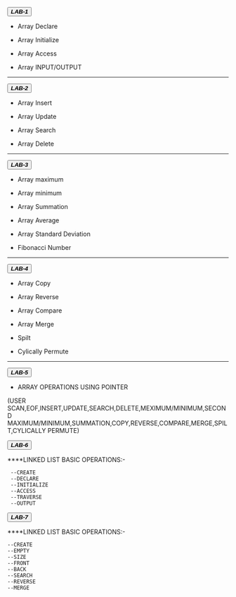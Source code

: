  <button class="button-save large">_**LAB-1**_</button>

  - Array Declare 

  - Array Initialize

  - Array Access

  - Array INPUT/OUTPUT

---
 
 <button class="button-save large">_**LAB-2**_</button>

  - Array Insert

  - Array Update

  - Array Search

  - Array Delete

---

 <button class="button-save large">_**LAB-3**_</button>


 - Array maximum

 - Array minimum

 - Array Summation

 - Array Average

 - Array Standard Deviation

 - Fibonacci Number

---

 <button class="button-save large">_**LAB-4**_</button>


 - Array Copy

 - Array Reverse

 - Array Compare

 - Array Merge

 - Spilt

 - Cylically Permute

---

 <button class="button-save large">_**LAB-5**_</button>


  - ARRAY OPERATIONS USING POINTER

 (USER SCAN,EOF,INSERT,UPDATE,SEARCH,DELETE,MEXIMUM/MINIMUM,SECOND MAXIMUM/MINIMUM,SUMMATION,COPY,REVERSE,COMPARE,MERGE,SPILT,CYLICALLY PERMUTE)

 <button class="button-save large">_**LAB-6**_</button>
 
****LINKED LIST BASIC OPERATIONS:-

     --CREATE
     --DECLARE
     --INITIALIZE
     --ACCESS
     --TRAVERSE
     --OUTPUT

 <button class="button-save large">_***LAB-7***_</button>

****LINKED LIST BASIC OPERATIONS:-
 
    --CREATE
    --EMPTY
    --SIZE
    --FRONT
    --BACK
    --SEARCH
    --REVERSE
    --MERGE
 
 
 

